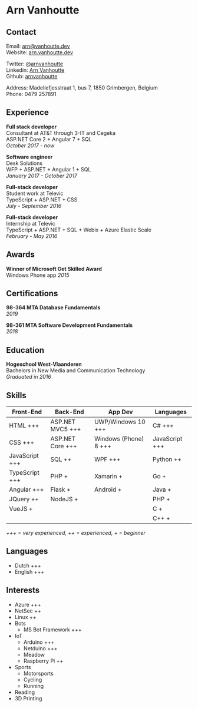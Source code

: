 # Arn Vanhoutte

## Contact

Email: [arn@vanhoutte.dev](mailto:arn@vanhoutte.dev)  
Website: [arn.vanhoutte.dev](https://arn.vanhoutte.dev/)  

Twitter: @[arnvanhoutte](https://twitter.com/arnvanhoutte)  
Linkedin: [Arn Vanhoutte](https://www.linkedin.com/in/arn-vanhoutte-00212492)  
Github: [arnvanhoutte](https://github.com/arnvanhoutte)

Address: Madeliefjesstraat 1, bus 7, 1850 Grimbergen, Belgium  
Phone: 0479 257891

## Experience  

**Full stack developer**  
Consultant at AT&T through 3-IT and Cegeka  
    ASP.NET Core 2 + Angular 7 + SQL  
*October 2017 - now*

**Software engineer**  
Desk Solutions  
    WFP + ASP.NET + Angular 1 + SQL  
*January 2017 - October 2017*

**Full-stack developer**  
Student work at Televic  
    TypeScript + ASP.NET + CSS  
*July - September 2016*  

**Full-stack developer**  
Internship at Televic  
    TypeScript + ASP.NET + SQL + Webix  + Azure Elastic Scale  
*February - May 2016*

## Awards

**Winner of Microsoft Get Skilled Award**  
Windows Phone app
*2015*  

## Certifications

**98-364 MTA Database Fundamentals**  
*2019*  

**98-361 MTA Software Development Fundamentals**  
*2018*  

## Education

**Hogeschool West-Vlaanderen**  
Bachelors in New Media and Communication Technology  
*Graduated in 2016*

## Skills

| **Front-End**    | **Back-End**      | **App Dev**           | **Languages**   |
| ---------------- | ----------------- | --------------------- | --------------- |
|  HTML +++        | ASP.NET MVC5 +++  | UWP/Windows 10 +++    | C# +++          |
|  CSS +++         | ASP.NET Core +++  | Windows (Phone) 8 +++ | JavaScript +++  |
|  JavaScript +++  | SQL ++            | WPF +++               | Python ++       |
|  TypeScript +++  | PHP +             | Xamarin +             | Go +            |
|  Angular +++     | Flask +           | Android +             | Java +          |
|  JQuery ++       | NodeJS  +         |                       | PHP +           |
|  VueJS +         |                   |                       | C +             |
|                  |                   |                       | C++ +           |  
*+++ = very experienced, ++ = experienced, + = beginner*

## Languages

* Dutch +++
* English +++

## Interests

* Azure +++
* NetSec ++
* Linux ++
* Bots
  * MS Bot Framework +++
* IoT
  * Arduino +++
  * Netduino +++
  * Meadow
  * Raspberry Pi ++
* Sports
  * Motorsports
  * Cycling
  * Running
* Reading
* 3D Printing